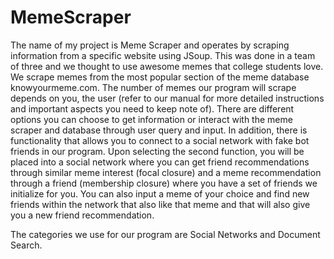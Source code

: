 # MemeScraper

The name of my project is Meme Scraper and operates by scraping information from a specific website using JSoup. This was done in a team of three and we thought to use awesome memes that college students love. We scrape memes from the most popular section of the meme database knowyourmeme.com. The number of memes our program will scrape depends on you, the user (refer to our manual for more detailed instructions and important aspects you need to keep note of). There are different options you can choose to get information or interact with the meme scraper and database through user query and input. In addition, there is functionality that allows you to connect to a social network with fake bot friends in our program. Upon selecting the second function, you will be placed into a social network where you can get friend recommendations through similar meme interest (focal closure) and a meme recommendation through a friend (membership closure) where you have a set of friends we initialize for you. You can also input a meme of your choice and find new friends within the network that also like that meme and that will also give you a new friend recommendation.

The categories we use for our program are Social Networks and Document Search. 
